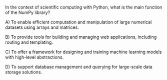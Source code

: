 In the context of scientific computing with Python, what is the main function of the NumPy library?

A) To enable efficient computation and manipulation of large numerical datasets using arrays and matrices.

B) To provide tools for building and managing web applications, including routing and templating.

C) To offer a framework for designing and training machine learning models with high-level abstractions.

D) To support database management and querying for large-scale data storage solutions.

<!-- ANSWER: A -->